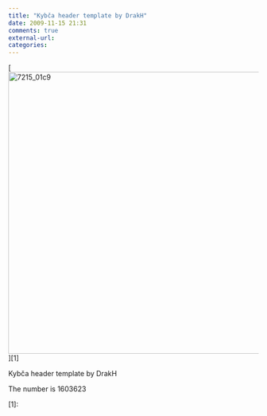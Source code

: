 ```yaml
---
title: "Kybča header template by DrakH"
date: 2009-11-15 21:31
comments: true
external-url:
categories:
---
```

[<img src="http://f.asset.soup.io/asset/0538/7215_01c9.png" width="1005" height="567" alt="7215_01c9" />][1]

Kybča header template by DrakH  
  
The number is 1603623

  [1]:
